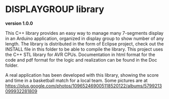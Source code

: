 # DISPLAYGROUP library
**version 1.0.0**

This C++ library provides an easy way to manage many 7-segments display in an Arduino application, 
organized in display group to show number of any length.
The library is distributed in the form of Eclipse project, check out the INSTALL file in this 
folder to be able to compile the library. This project uses the C++ STL library for AVR CPUs.
Documentation in html format for the code and pdf format for the logic and realization can be 
found in the Doc folder.

A real application has been developed with this library, showing the score and time in a 
basketball match for a local team. Some pictures are at
https://plus.google.com/photos/109652469005118520122/albums/5799213099932281809
